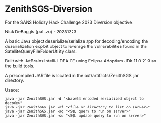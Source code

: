 # ZenithSGS-Diversion
For the SANS Holiday Hack Challenge 2023 Diversion objective.

Nick DeBaggis (pahtzo) - 20231223

A basic Java object deserialize/serialize app for decoding/encoding the deserialization exploit object
to leverage the vulnerabilities found in the SatelliteQueryFileFolderUtility class.

Built with JetBrains IntelliJ IDEA CE using Eclipse Adoptium JDK 11.0.21.9 as the build tools.

A precompiled JAR file is located in the out/artifacts/ZenithSGS_jar directory.

Usage:
```
java -jar ZenithSGS.jar -d "<base64 encoded serialized object to decode>"
java -jar ZenithSGS.jar -sf "<file or directory to list on server>"
java -jar ZenithSGS.jar -sq "<SQL query to run on server>"
java -jar ZenithSGS.jar -su "<SQL update query to run on server>"
```
